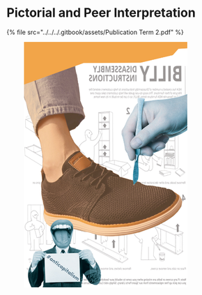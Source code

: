 # Pictorial and Peer Interpretation





{% file src="../../../.gitbook/assets/Publication Term 2.pdf" %}







<figure><img src="../../../.gitbook/assets/Peer Interpretation.jpg" alt="" width="375"><figcaption></figcaption></figure>
